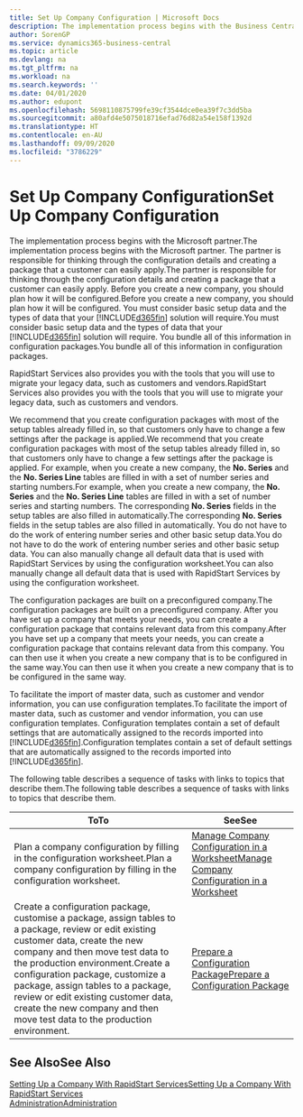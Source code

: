 ```yaml
---
title: Set Up Company Configuration | Microsoft Docs
description: The implementation process begins with the Business Central solution will require. You bundle all of this information into configuration packages.
author: SorenGP
ms.service: dynamics365-business-central
ms.topic: article
ms.devlang: na
ms.tgt_pltfrm: na
ms.workload: na
ms.search.keywords: ''
ms.date: 04/01/2020
ms.author: edupont
ms.openlocfilehash: 5698110875799fe39cf3544dce0ea39f7c3dd5ba
ms.sourcegitcommit: a80afd4e5075018716efad76d82a54e158f1392d
ms.translationtype: HT
ms.contentlocale: en-AU
ms.lasthandoff: 09/09/2020
ms.locfileid: "3786229"
---
```

# <a name="set-up-company-configuration"></a><span data-ttu-id="30295-104">Set Up Company Configuration</span><span class="sxs-lookup"><span data-stu-id="30295-104">Set Up Company Configuration</span></span>
<span data-ttu-id="30295-105">The implementation process begins with the Microsoft partner.</span><span class="sxs-lookup"><span data-stu-id="30295-105">The implementation process begins with the Microsoft partner.</span></span> <span data-ttu-id="30295-106">The partner is responsible for thinking through the configuration details and creating a package that a customer can easily apply.</span><span class="sxs-lookup"><span data-stu-id="30295-106">The partner is responsible for thinking through the configuration details and creating a package that a customer can easily apply.</span></span> <span data-ttu-id="30295-107">Before you create a new company, you should plan how it will be configured.</span><span class="sxs-lookup"><span data-stu-id="30295-107">Before you create a new company, you should plan how it will be configured.</span></span> <span data-ttu-id="30295-108">You must consider basic setup data and the types of data that your [!INCLUDE[d365fin](includes/d365fin_md.md)] solution will require.</span><span class="sxs-lookup"><span data-stu-id="30295-108">You must consider basic setup data and the types of data that your [!INCLUDE[d365fin](includes/d365fin_md.md)] solution will require.</span></span> <span data-ttu-id="30295-109">You bundle all of this information in configuration packages.</span><span class="sxs-lookup"><span data-stu-id="30295-109">You bundle all of this information in configuration packages.</span></span>

<span data-ttu-id="30295-110">RapidStart Services also provides you with the tools that you will use to migrate your legacy data, such as customers and vendors.</span><span class="sxs-lookup"><span data-stu-id="30295-110">RapidStart Services also provides you with the tools that you will use to migrate your legacy data, such as customers and vendors.</span></span>  

<span data-ttu-id="30295-111">We recommend that you create configuration packages with most of the setup tables already filled in, so that customers only have to change a few settings after the package is applied.</span><span class="sxs-lookup"><span data-stu-id="30295-111">We recommend that you create configuration packages with most of the setup tables already filled in, so that customers only have to change a few settings after the package is applied.</span></span> <span data-ttu-id="30295-112">For example, when you create a new company, the **No. Series** and the **No. Series Line** tables are filled in with a set of number series and starting numbers.</span><span class="sxs-lookup"><span data-stu-id="30295-112">For example, when you create a new company, the **No. Series** and the **No. Series Line** tables are filled in with a set of number series and starting numbers.</span></span> <span data-ttu-id="30295-113">The corresponding **No. Series** fields in the setup tables are also filled in automatically.</span><span class="sxs-lookup"><span data-stu-id="30295-113">The corresponding **No. Series** fields in the setup tables are also filled in automatically.</span></span> <span data-ttu-id="30295-114">You do not have to do the work of entering number series and other basic setup data.</span><span class="sxs-lookup"><span data-stu-id="30295-114">You do not have to do the work of entering number series and other basic setup data.</span></span> <span data-ttu-id="30295-115">You can also manually change all default data that is used with RapidStart Services by using the configuration worksheet.</span><span class="sxs-lookup"><span data-stu-id="30295-115">You can also manually change all default data that is used with RapidStart Services by using the configuration worksheet.</span></span>  

<span data-ttu-id="30295-116">The configuration packages are built on a preconfigured company.</span><span class="sxs-lookup"><span data-stu-id="30295-116">The configuration packages are built on a preconfigured company.</span></span> <span data-ttu-id="30295-117">After you have set up a company that meets your needs, you can create a configuration package that contains relevant data from this company.</span><span class="sxs-lookup"><span data-stu-id="30295-117">After you have set up a company that meets your needs, you can create a configuration package that contains relevant data from this company.</span></span> <span data-ttu-id="30295-118">You can then use it when you create a new company that is to be configured in the same way.</span><span class="sxs-lookup"><span data-stu-id="30295-118">You can then use it when you create a new company that is to be configured in the same way.</span></span>  

<span data-ttu-id="30295-119">To facilitate the import of master data, such as customer and vendor information, you can use configuration templates.</span><span class="sxs-lookup"><span data-stu-id="30295-119">To facilitate the import of master data, such as customer and vendor information, you can use configuration templates.</span></span> <span data-ttu-id="30295-120">Configuration templates contain a set of default settings that are automatically assigned to the records imported into [!INCLUDE[d365fin](includes/d365fin_md.md)].</span><span class="sxs-lookup"><span data-stu-id="30295-120">Configuration templates contain a set of default settings that are automatically assigned to the records imported into [!INCLUDE[d365fin](includes/d365fin_md.md)].</span></span>

<span data-ttu-id="30295-121">The following table describes a sequence of tasks with links to topics that describe them.</span><span class="sxs-lookup"><span data-stu-id="30295-121">The following table describes a sequence of tasks with links to topics that describe them.</span></span>

|<span data-ttu-id="30295-122">**To**</span><span class="sxs-lookup"><span data-stu-id="30295-122">**To**</span></span>|<span data-ttu-id="30295-123">**See**</span><span class="sxs-lookup"><span data-stu-id="30295-123">**See**</span></span>|  
|------------|-------------|  
|<span data-ttu-id="30295-124">Plan a company configuration by filling in the configuration worksheet.</span><span class="sxs-lookup"><span data-stu-id="30295-124">Plan a company configuration by filling in the configuration worksheet.</span></span>|[<span data-ttu-id="30295-125">Manage Company Configuration in a Worksheet</span><span class="sxs-lookup"><span data-stu-id="30295-125">Manage Company Configuration in a Worksheet</span></span>](admin-how-to-manage-company-configuration-in-a-worksheet.md)|  
|<span data-ttu-id="30295-126">Create a configuration package, customise a package, assign tables to a package, review or edit existing customer data, create the new company and then move test data to the production environment.</span><span class="sxs-lookup"><span data-stu-id="30295-126">Create a configuration package, customize a package, assign tables to a package, review or edit existing customer data, create the new company and then move test data to the production environment.</span></span>|[<span data-ttu-id="30295-127">Prepare a Configuration Package</span><span class="sxs-lookup"><span data-stu-id="30295-127">Prepare a Configuration Package</span></span>](admin-how-to-prepare-a-configuration-package.md)| 

## <a name="see-also"></a><span data-ttu-id="30295-128">See Also</span><span class="sxs-lookup"><span data-stu-id="30295-128">See Also</span></span>  
[<span data-ttu-id="30295-129">Setting Up a Company With RapidStart Services</span><span class="sxs-lookup"><span data-stu-id="30295-129">Setting Up a Company With RapidStart Services</span></span>](admin-set-up-a-company-with-rapidstart.md)  
[<span data-ttu-id="30295-130">Administration</span><span class="sxs-lookup"><span data-stu-id="30295-130">Administration</span></span>](admin-setup-and-administration.md)
